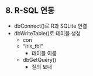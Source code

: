   
## 8. R-SQL 연동
- dbConnect()로 R과 SQLite 연결
- dbWriteTable()로 테이블 생성
    - con
    - “iris_tbl”
        - 테이블 이름
    - dbGetQuery()
        - 질의 보내